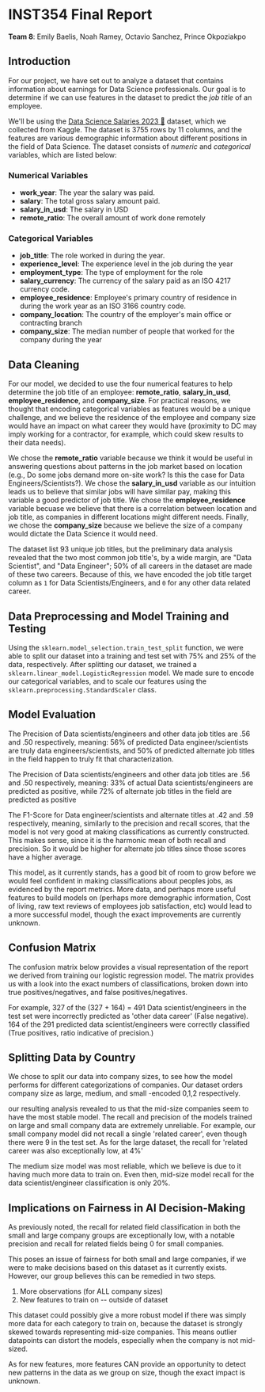 # INST354 Final Report

**Team 8**: Emily Baelis, Noah Ramey, Octavio Sanchez, Prince Okpoziakpo

## Introduction

For our project, we have set out to analyze a dataset that contains information about earnings for Data Science professionals. Our goal is to determine if we can use features in the dataset to predict the *job title* of an employee.

We'll be using the [Data Science Salaries 2023 💸](https://www.kaggle.com/datasets/arnabchaki/data-science-salaries-2023) dataset, which we collected from Kaggle. The dataset is 3755 rows by 11 columns, and the features are various demographic information about different positions in the field of Data Science. The dataset consists of *numeric* and *categorical* variables, which are listed below:

### **Numerical Variables**

* **work_year**: The year the salary was paid.
* **salary**: The total gross salary amount paid.
* **salary_in_usd**: The salary in USD
* **remote_ratio**: The overall amount of work done remotely

### **Categorical Variables**

* **job_title**: The role worked in during the year.
* **experience_level**: The experience level in the job during the year
* **employment_type**: The type of employment for the role
* **salary_currency**: The currency of the salary paid as an ISO 4217 currency code.
* **employee_residence**: Employee's primary country of residence in during the work year as an ISO 3166 country code.
* **company_location**: The country of the employer's main office or contracting branch
* **company_size**: The median number of people that worked for the company during the year

## Data Cleaning

For our model, we decided to use the four numerical features to help determine the job title of an employee: **remote_ratio**, **salary_in_usd**, **employee_residence**, and **company_size**. For practical reasons, we thought that encoding categorical variables as features would be a unique challenge, and we believe the residence of the employee and company size would have an impact on what career they would have (proximity to DC may imply working for a contractor, for example, which could skew results to their data needs).

We chose the **remote_ratio** variable because we think it would be useful in answering questions about patterns in the job market based on location (e.g., Do some jobs demand more on-site work? Is this the case for Data Engineers/Scientists?). We chose the **salary_in_usd** variable as our intuition leads us to believe that similar jobs will have similar pay, making this variable a good predictor of job title. We chose the **employee_residence** variable becuase we believe that there is a correlation between location and job title, as companies in different locations might different needs. Finally, we chose the **company_size** because we believe the size of a company would dictate the Data Science it would need.

The dataset list 93 unique job titles, but the preliminary data analysis revealed that the two most common job title's, by a wide margin, are "Data Scientist", and "Data Engineer"; 50% of all careers in the dataset are made of these two careers. Because of this, we have encoded the job title target column as `1` for Data Scientists/Engineers, and `0` for any other data related career.

## Data Preprocessing and Model Training and Testing

Using the `sklearn.model_selection.train_test_split` function, we were able to split our dataset into a training and test set with 75% and 25% of the data, respectively. After splitting our dataset, we trained a `sklearn.linear_model.LogisticRegression` model. We made sure to encode our categorical variables, and to scale our features using the `sklearn.preprocessing.StandardScaler` class. 

## Model Evaluation

The Precision of Data scientists/engineers and other data job titles are .56 and .50 respectively, meaning: 56% of predicted Data engineer/scientists are truly data engineers/scientists, and 50% of predicted alternate job titles in the field happen to truly fit that characterization.

The Precision of Data scientists/engineers and other data job titles are .56 and .50 respectively, meaning: 33% of actual Data scientists/engineers are predicted as positive, while 72% of alternate job titles in the field are predicted as positive

The F1-Score for Data engineer/scientists and alternate titles at .42 and .59 respectively, meaning, similarly to the precision and recall scores, that the model is not very good at making classifications as currently constructed. This makes sense, since it is the harmonic mean of both recall and precision. So it would be higher for alternate job titles since those scores have a higher average.

This model, as it currently stands, has a good bit of room to grow before we would feel confident in making classifications about peoples jobs, as evidenced by the report metrics. More data, and perhaps more useful features to build models on (perhaps more demographic information, Cost of living, raw text reviews of employees job satisfaction, etc) would lead to a more successful model, though the exact improvements are currently unknown.

## Confusion Matrix

The confusion matrix below provides a visual representation of the report we derived from training our logistic regression model. The matrix provides us with a look into the exact numbers of classifications, broken down into true positives/negatives, and false positives/negatives.

For example, 327 of the (327 + 164) = 491 Data scientist/engineers in the test set were incorrectly predicted as 'other data career' (False negative). 164 of the 291 predicted data scientist/engineers were correctly classified (True positives, ratio indicative of precision.)

## Splitting Data by Country

We chose to split our data into company sizes, to see how the model performs for different categorizations of companies. Our dataset orders company size as large, medium, and small -encoded 0,1,2 respectively.

our resulting analysis revealed to us that the mid-size companies seem to have the most stable model. The recall and precision of the models trained on large and small company data are extremely unreliable. For example, our small company model did not recall a single 'related career', even though there were 9 in the test set. As for the large dataset, the recall for 'related career was also exceptionally low, at 4%'

The medium size model was most reliable, which we believe is due to it having much more data to train on. Even then, mid-size model recall for the data scientist/engineer classification is only 20%.

## Implications on Fairness in AI Decision-Making

As previously noted, the recall for related field classification in both the small and large company groups are exceptionally low, with a notable precision and recall for related fields being 0 for small companies.

This poses an issue of fairness for both small and large companies, if we were to make decisions based on this dataset as it currently exists. However, our group believes this can be remedied in two steps.

1. More observations (for ALL company sizes)
2. New features to train on -- outside of dataset

This dataset could possibly give a more robust model if there was simply more data for each category to train on, because the dataset is strongly skewed towards representing mid-size companies. This means outlier datapoints can distort the models, especially when the company is not mid-sized.

As for new features, more features CAN provide an opportunity to detect new patterns in the data as we group on size, though the exact impact is unknown.
